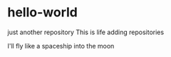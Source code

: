 # hello-world
just another repository
This is life
adding repositories

I'll fly like a spaceship into the moon
